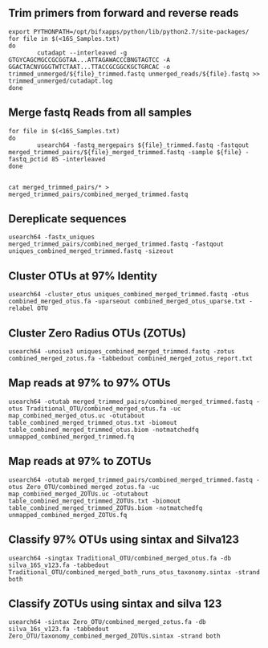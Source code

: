 
## Trim primers from forward and reverse reads
```
export PYTHONPATH=/opt/bifxapps/python/lib/python2.7/site-packages/
for file in $(<16S_Samples.txt)
do
        cutadapt --interleaved -g GTGYCAGCMGCCGCGGTAA...ATTAGAWACCCBNGTAGTCC -A GGACTACNVGGGTWTCTAAT...TTACCGCGGCKGCTGRCAC -o trimmed_unmerged/${file}_trimmed.fastq unmerged_reads/${file}.fastq >> trimmed_unmerged/cutadapt.log 
done
```

## Merge fastq Reads from all samples
```
for file in $(<16S_Samples.txt)
do
        usearch64 -fastq_mergepairs ${file}_trimmed.fastq -fastqout merged_trimmed_pairs/${file}_merged_trimmed.fastq -sample ${file} -fastq_pctid 85 -interleaved
done


cat merged_trimmed_pairs/* > merged_trimmed_pairs/combined_merged_trimmed.fastq
```

## Dereplicate sequences
```
usearch64 -fastx_uniques merged_trimmed_pairs/combined_merged_trimmed.fastq -fastqout uniques_combined_merged_trimmed.fastq -sizeout
```

## Cluster OTUs at 97% Identity
```
usearch64 -cluster_otus uniques_combined_merged_trimmed.fastq -otus combined_merged_otus.fa -uparseout combined_merged_otus_uparse.txt -relabel OTU
```

## Cluster Zero Radius OTUs (ZOTUs)
```
usearch64 -unoise3 uniques_combined_merged_trimmed.fastq -zotus combined_merged_zotus.fa -tabbedout combined_merged_zotus_report.txt
```
## Map reads at 97% to 97% OTUs
```
usearch64 -otutab merged_trimmed_pairs/combined_merged_trimmed.fastq -otus Traditional_OTU/combined_merged_otus.fa -uc map_combined_merged_otus.uc -otutabout table_combined_merged_trimmed_otus.txt -biomout table_combined_merged_trimmed_otus.biom -notmatchedfq unmapped_combined_merged_trimmed.fq
```
## Map reads at 97% to ZOTUs
```
usearch64 -otutab merged_trimmed_pairs/combined_merged_trimmed.fastq -otus Zero_OTU/combined_merged_zotus.fa -uc map_combined_merged_ZOTUs.uc -otutabout table_combined_merged_trimmed_ZOTUs.txt -biomout table_combined_merged_trimmed_ZOTUs.biom -notmatchedfq unmapped_combined_merged_ZOTUs.fq
```

## Classify 97% OTUs using sintax and Silva123
```
usearch64 -singtax Traditional_OTU/combined_merged_otus.fa -db silva_16S_v123.fa -tabbedout Traditional_OTU/combined_merged_both_runs_otus_taxonomy.sintax -strand both
```
## Classify ZOTUs using sintax and silva 123
```
usearch64 -sintax Zero_OTU/combined_merged_zotus.fa -db silva_16s_v123.fa -tabbedout Zero_OTU/taxonomy_combined_merged_ZOTUs.sintax -strand both
```
